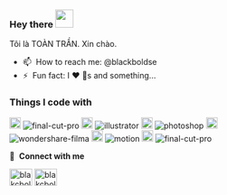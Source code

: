 ### Hey there <a href="https://github.com/blackboldse/portfolio-personal-web"><img src="https://media.giphy.com/media/hvRJCLFzcasrR4ia7z/giphy.gif" width="32px"></a>
Tôi là TOÀN TRẦN. Xin chào.

<!-- - 🔭 &nbsp;I’m currently working on something cool :wink: -->
<!-- - 🌱 &nbsp;I’m currently learning JavaScript, React. -->
- 📫 &nbsp;How to reach me: @blackboldse
- ⚡ &nbsp;Fun fact: I :heart: :dog:s and something...

<h3>Things I code with</h3>
<p>
  <img alt="final-cut-pro" src="https://upload.wikimedia.org/wikipedia/en/9/9f/2015_Final_Cut_Pro_Logo.png" height="20" width="20" />
  <img alt="final-cut-pro" src="https://img.shields.io/badge/-Final%20Cut%20Pro-blue" />
  
  <img alt="illustrator" src="https://upload.wikimedia.org/wikipedia/commons/thumb/f/fb/Adobe_Illustrator_CC_icon.svg/2101px-Adobe_Illustrator_CC_icon.svg.png" height="20" width="20" />
  <img alt="illustrator" src="https://img.shields.io/badge/-Illustrator-orange" />
  
  <img alt="adobe-photoshop" src="https://upload.wikimedia.org/wikipedia/commons/thumb/a/af/Adobe_Photoshop_CC_icon.svg/1200px-Adobe_Photoshop_CC_icon.svg.png" height="20" width="20" />
  <img alt="photoshop" src="https://img.shields.io/badge/-Photoshop-blue" />
  
  <img alt="wondershare-filmora" src="https://images-eds-ssl.xboxlive.com/image?url=Q_rwcVSTCIytJ0KOzcjWTYl.n38D8jlKWXJx7NRJmQKBAEDCgtTAQ0JS02UoaiwRYCB5C_SHdKWod8z_37047UmnnBkJRC2EJI2cYU4jbbl3j5heDTbrR1NGXuoMlqEo8o.NCLCoopg4f7AyiaL8xQ--&format=source" height="20" width="20" />
  <img alt="wondershare-filma" src="https://img.shields.io/badge/-Wondershare%20Filmora-green" />
  
  <img alt="motion" src="https://www.nicepng.com/png/detail/377-3772974_motion-apple-motion-5.png" height="20" width="20" />
  <img alt="motion" src="https://img.shields.io/badge/-Motion-purple" />
  
  <img alt="final-cut-pro" src="https://upload.wikimedia.org/wikipedia/en/9/9f/2015_Final_Cut_Pro_Logo.png" height="20" width="20" />
  <img alt="final-cut-pro" src="https://img.shields.io/badge/-Final%20Cut%20Pro-blue" />
  
</p>

🔗 &nbsp;**Connect with me**
<p align="left">
<!-- <a href="https://dev.to/gautamkrishnar" target="blank"><img align="center" src="https://cdn.jsdelivr.net/npm/simple-icons@3.0.1/icons/dev-dot-to.svg" alt="gautamkrishnar" height="30" width="40" /></a> -->
<a href="https://www.linkedin.com/in/blackbold/" target="blank"><img align="center" src="https://raw.githubusercontent.com/rahuldkjain/github-profile-readme-generator/master/src/images/icons/Social/linked-in-alt.svg" alt="blakcboldse" height="30" width="40" /></a>
<a href="https://www.instagram.com/blackboldse/" target="blank"><img align="center" src="https://raw.githubusercontent.com/rahuldkjain/github-profile-readme-generator/master/src/images/icons/Social/instagram.svg" alt="blakcboldse" height="30" width="40" /></a>
